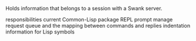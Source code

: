 Holds information that belongs to a session with a Swank server. 

responsibilities
 current Common-Lisp package
 REPL prompt
 manage request queue and the mapping between commands and replies
 indentation information for Lisp symbols

 

